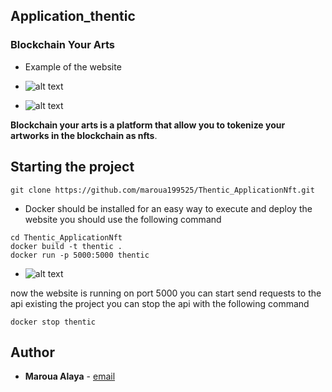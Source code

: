 ## Application_thentic

### Blockchain Your Arts

* Example of the website

* ![alt text](https://github.com/maroua199525/Thentic_ApplicationNft/blob/main/Example_1.png)
* ![alt text](https://github.com/maroua199525/Thentic_ApplicationNft/blob/main/Example_2.png)


**Blockchain your arts is a platform that allow you to tokenize your artworks in the blockchain as nfts**.

## Starting the project
```
git clone https://github.com/maroua199525/Thentic_ApplicationNft.git
```

* Docker should be installed
for an easy way to execute and deploy the website you should use the following command
```
cd Thentic_ApplicationNft
docker build -t thentic .
docker run -p 5000:5000 thentic
```
* ![alt text](https://github.com/maroua199525/Thentic_ApplicationNft/blob/main/Example_3.png)


now the website is running on port 5000 you can start send requests to the api
existing the project you can stop the api with the following command
```
docker stop thentic
```




## Author

* **Maroua Alaya**  - [email](marouaalaya1995@gmail.com)
